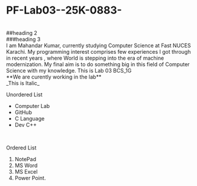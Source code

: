 # PF-Lab03--25K-0883-
<br/>
##heading 2
<br/>
###heading 3
<br/>
I am Mahandar Kumar, currently studying Computer Science at Fast NUCES Karachi. My programming interest comprises few experiences I got through in recent years , where World is stepping into the era of machine modernization. My final aim is to do something big in this field of Computer Science with my knowledge.
This is Lab 03 BCS_1G

<br/>
**We are curently working in the lab**
<br/>
_This is Italic_
<br/>

   Unordered List
<br/>
- Computer Lab
- GitHub
- C Language
- Dev C++
<br/>

  Ordered List
<br/>
1. NotePad
2. MS Word
3. MS Excel
4. Power Point.
   
  
  
